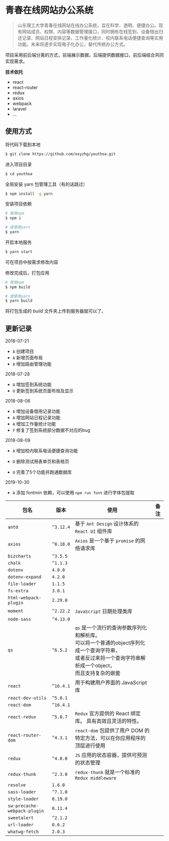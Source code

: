 # 青春在线网站办公系统

> 山东理工大学青春在线网站在线办公系统，旨在科学、透明、便捷办公。现有网站成员、权限、内容等数据管理接口，同时拥有在线签到、设备借出归还记录、网站日程安排记录、工作量化统计、校内联系电话便捷查询等实用功能。未来将逐步实现电子化办公，替代传统办公方式。

项目采用前后端分离的方式，前端展示数据，后端提供数据接口，前后端结合共同实现需求。

**技术依托**

- react
- react-router
- redux
- axios
- webpack
- laravel
- ...

## 使用方式

将代码下载到本地

```bash
$ git clone https://github.com/oxyzhg/youthoa.git
```

进入项目目录

```bash
$ cd youthoa
```

全局安装 yarn 包管理工具（有的话跳过）

```bash
$ npm install -g yarn
```

安装项目依赖

```bash
# 使用npm
$ npm i

# 或使用yarn
$ yarn
```

开启本地服务

```bash
$ yarn start
```

可在项目中按需求修改内容

修改完成后，打包应用

```bash
# 使用npm
$ npm build

# 或使用yarn
$ yarn build
```

将打包生成的 *build* 文件夹上传到服务器就可以了。

## 更新记录

2018-07-21

- `A` 创建项目
- `A` 新增页面布局
- `A` 增加路由管理功能

2018-07-28

- `A` 增加签到系统功能
- `U` 更新签到系统页面布局及显示

2018-08-06

- `A` 增加设备借用记录功能
- `A` 增加网站日程记录功能
- `A` 增加工作量统计功能
- `F` 修复了签到系统部分数据不对应的bug

2018-08-09

- `A` 增加校内联系电话便捷查询功能

- `D` 删除测试用表单页和表格页
- `U` 完善了5个功能并跑通数据库

2019-10-30

- `A` 添加 fontmin 依赖，可以使用 `npm run font` 进行字体包提取



| 包名                         | 版本      | 使用                                                         | 备注 |
| ---------------------------- | --------- | ------------------------------------------------------------ | ---- |
| `antd`                       | `^3.12.4` | 基于 `Ant Design` 设计体系的 `React UI` 组件库               |      |
| `axios`                      | `^0.18.0` | `Axios` 是一个基于 `promise` 的网络请求库                    |      |
| `bizcharts`                  | `^3.5.5`  |                                                              |      |
| `chalk`                      | `^1.1.3`  |                                                              |      |
| `dotenv`                     | `4.0.0`   |                                                              |      |
| `dotenv-expand`              | `4.2.0`   |                                                              |      |
| `file-loader`                | `1.1.5`   |                                                              |      |
| `fs-extra`                   | `3.0.1`   |                                                              |      |
| `html-webpack-plugin`        | `2.29.0`  |                                                              |      |
| `moment`                     | `^2.22.2` | `JavaScript` 日期处理类库                                    |      |
| `node-sass`                  | `^4.13.0` |                                                              |      |
| `qs`                         | `^6.5.2`  | `qs` 是一个流行的查询参数序列化和解析库。<br />可以将一个普通的object序列化成一个查询字符串，<br />或者反过来将一个查询字符串解析成一个object，<br />而且支持复杂的嵌套 |      |
| `react`                      | `^16.4.1` | 用于构建用户界面的 JavaScript 库                             |      |
| `react-dev-utils`            | `^5.0.1`  |                                                              |      |
| `react-dom`                  | `^16.4.1` |                                                              |      |
| `react-redux`                | `^5.0.7`  | `Redux` 官方提供的 React 绑定库。 具有高效且灵活的特性。     |      |
| `react-router-dom`           | `^4.3.1`  | `react-dom` 包提供了用户 DOM 的特定方法，可以在你应用程序的顶层进行使用 |      |
| `redux`                      | `^4.0.0`  | `JS` 应用的状态容器，提供可预测的状态管理                    |      |
| `redux-thunk`                | `^2.3.0`  | `redux-thunk` 就是一个标准的 `Redux middleware`              |      |
| `resolve`                    | `1.6.0`   |                                                              |      |
| `sass-loader`                | `^7.1.0`  |                                                              |      |
| `style-loader`               | `0.19.0`  |                                                              |      |
| `sw-precache-webpack-plugin` | `0.11.4`  |                                                              |      |
| `sweetalert`                 | `^2.1.2`  |                                                              |      |
| `url-loader`                 | `0.6.2`   |                                                              |      |
| `whatwg-fetch`               | `2.0.3`   |                                                              |      |
